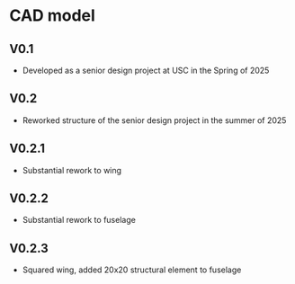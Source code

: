 # CAD model

## V0.1
* Developed as a senior design project at USC in the Spring of 2025

## V0.2
* Reworked structure of the senior design project in the summer of 2025
## V0.2.1
* Substantial rework to wing
## V0.2.2
* Substantial rework to fuselage
## V0.2.3
* Squared wing, added 20x20 structural element to fuselage
